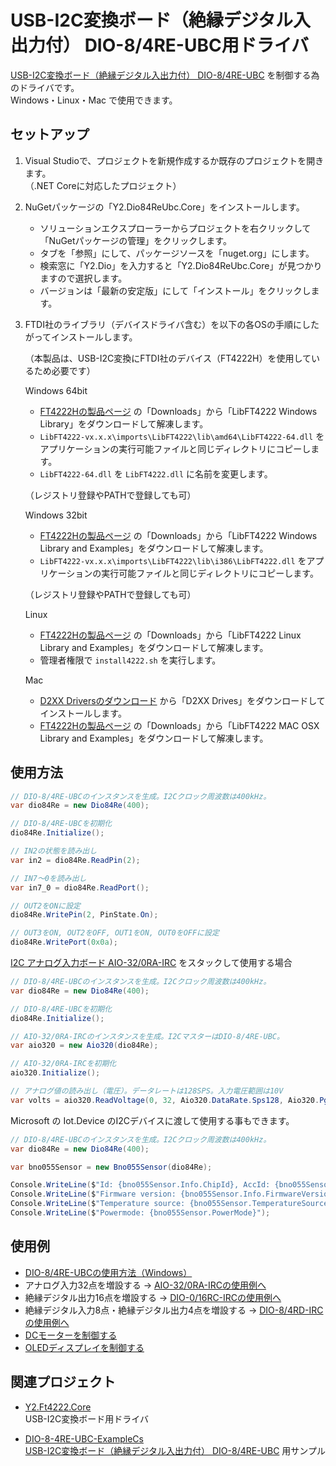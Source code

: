 # USB-I2C変換ボード（絶縁デジタル入出力付） DIO-8/4RE-UBC用ドライバ

[USB-I2C変換ボード（絶縁デジタル入出力付） DIO-8/4RE-UBC](https://www.y2c.co.jp/i2c-r/dio-8-4re-ubc/) を制御する為のドライバです。  
Windows・Linux・Mac で使用できます。 

## セットアップ

1. Visual Studioで、プロジェクトを新規作成するか既存のプロジェクトを開きます。  
（.NET Coreに対応したプロジェクト）

2. NuGetパッケージの「Y2.Dio84ReUbc.Core」をインストールします。  

    * ソリューションエクスプローラーからプロジェクトを右クリックして「NuGetパッケージの管理」をクリックします。  
    * タブを「参照」にして、パッケージソースを「nuget.org」にします。  
    * 検索窓に「Y2.Dio」を入力すると「Y2.Dio84ReUbc.Core」が見つかりますので選択します。  
    * バージョンは「最新の安定版」にして「インストール」をクリックします。

3. FTDI社のライブラリ（デバイスドライバ含む）を以下の各OSの手順にしたがってインストールします。

    （本製品は、USB-I2C変換にFTDI社のデバイス（FT4222H）を使用しているため必要です）  

    Windows 64bit

    * [FT4222Hの製品ページ](https://ftdichip.com/products/ft4222h/) の「Downloads」から「LibFT4222 Windows Library」をダウンロードして解凍します。  
    * ```LibFT4222-vx.x.x\imports\LibFT4222\lib\amd64\LibFT4222-64.dll``` をアプリケーションの実行可能ファイルと同じディレクトリにコピーします。  
    * ```LibFT4222-64.dll``` を ```LibFT4222.dll``` に名前を変更します。  

    （レジストリ登録やPATHで登録しても可）

    Windows 32bit

    * [FT4222Hの製品ページ](https://ftdichip.com/products/ft4222h/) の「Downloads」から「LibFT4222 Windows Library and Examples」をダウンロードして解凍します。  
    * ```LibFT4222-vx.x.x\imports\LibFT4222\lib\i386\LibFT4222.dll``` をアプリケーションの実行可能ファイルと同じディレクトリにコピーします。  

    （レジストリ登録やPATHで登録しても可）

    Linux

    * [FT4222Hの製品ページ](https://ftdichip.com/products/ft4222h/) の「Downloads」から「LibFT4222 Linux Library and Examples」をダウンロードして解凍します。  
    * 管理者権限で ```install4222.sh``` を実行します。  

    Mac

    * [D2XX Driversのダウンロード](https://ftdichip.com/drivers/d2xx-drivers/) から「D2XX Drives」をダウンロードしてインストールします。  
    * [FT4222Hの製品ページ](https://ftdichip.com/products/ft4222h/) の「Downloads」から「LibFT4222 MAC OSX Library and Examples」をダウンロードして解凍します。  

## 使用方法

```csharp
// DIO-8/4RE-UBCのインスタンスを生成。I2Cクロック周波数は400kHz。
var dio84Re = new Dio84Re(400);

// DIO-8/4RE-UBCを初期化
dio84Re.Initialize();

// IN2の状態を読み出し
var in2 = dio84Re.ReadPin(2);

// IN7～0を読み出し
var in7_0 = dio84Re.ReadPort();

// OUT2をONに設定
dio84Re.WritePin(2, PinState.On);

// OUT3をON, OUT2をOFF, OUT1をON, OUT0をOFFに設定
dio84Re.WritePort(0x0a);
```

[I2C アナログ入力ボード AIO-32/0RA-IRC](https://www.y2c.co.jp/i2c-r/aio-32-0ra-irc/) をスタックして使用する場合

```csharp
// DIO-8/4RE-UBCのインスタンスを生成。I2Cクロック周波数は400kHz。
var dio84Re = new Dio84Re(400);

// DIO-8/4RE-UBCを初期化
dio84Re.Initialize();

// AIO-32/0RA-IRCのインスタンスを生成。I2CマスターはDIO-8/4RE-UBC。
var aio320 = new Aio320(dio84Re);

// AIO-32/0RA-IRCを初期化
aio320.Initialize();

// アナログ値の読み出し（電圧）。データレートは128SPS。入力電圧範囲は10V
var volts = aio320.ReadVoltage(0, 32, Aio320.DataRate.Sps128, Aio320.Pga.Fs10035mV);
```

Microsoft の Iot.Device のI2Cデバイスに渡して使用する事もできます。

```csharp
// DIO-8/4RE-UBCのインスタンスを生成。I2Cクロック周波数は400kHz。
var dio84Re = new Dio84Re(400);

var bno055Sensor = new Bno055Sensor(dio84Re);

Console.WriteLine($"Id: {bno055Sensor.Info.ChipId}, AccId: {bno055Sensor.Info.AcceleratorId}, GyroId: {bno055Sensor.Info.GyroscopeId}, MagId: {bno055Sensor.Info.MagnetometerId}");
Console.WriteLine($"Firmware version: {bno055Sensor.Info.FirmwareVersion}, Bootloader: {bno055Sensor.Info.BootloaderVersion}");
Console.WriteLine($"Temperature source: {bno055Sensor.TemperatureSource}, Operation mode: {bno055Sensor.OperationMode}, Units: {bno055Sensor.Units}");
Console.WriteLine($"Powermode: {bno055Sensor.PowerMode}");
```

## 使用例

* [DIO-8/4RE-UBCの使用方法（Windows）](https://www.y2c.co.jp/i2c-r/dio-8-4re-ubc/netcore/)  
* アナログ入力32点を増設する → [AIO-32/0RA-IRCの使用例へ](https://www.y2c.co.jp/i2c-r/aio-32-0ra-irc/windows/)  
* 絶縁デジタル出力16点を増設する → [DIO-0/16RC-IRCの使用例へ](https://www.y2c.co.jp/i2c-r/dio-0-16rc-irc/windows/)  
* 絶縁デジタル入力8点・絶縁デジタル出力4点を増設する → [DIO-8/4RD-IRCの使用例へ](https://www.y2c.co.jp/i2c-r/dio-8-4rd-irc/windows/)  
* [DCモーターを制御する](https://www.y2c.co.jp/i2c-r/dio-8-4re-ubc/adafruit2348/)  
* [OLEDディスプレイを制御する](https://www.y2c.co.jp/i2c-r/dio-8-4re-ubc/mikroe1649/)  

## 関連プロジェクト

* [Y2.Ft4222.Core](https://github.com/y2cjp/Y2.Ft4222.Core)  
  USB-I2C変換ボード用ドライバ

* [DIO-8-4RE-UBC-ExampleCs](https://github.com/y2cjp/DIO-8-4RE-UBC-ExampleCs)  
  [USB-I2C変換ボード（絶縁デジタル入出力付） DIO-8/4RE-UBC](https://www.y2c.co.jp/i2c-r/dio-8-4re-ubc/) 用サンプル
